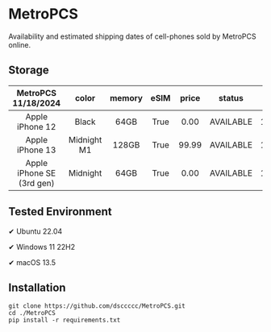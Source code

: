 # MetroPCS
Availability and estimated shipping dates of cell-phones sold by MetroPCS online.
## Storage
|MetroPCS 11/18/2024|color|memory|eSIM|price|status|shipping from|shipping to|
|:--:|:--:|:--:|:--:|:--:|:--:|:--:|:--:|
|Apple iPhone 12|Black|64GB|True|0.00|AVAILABLE|11/17/2024|11/20/2024|
|Apple iPhone 13|Midnight M1|128GB|True|99.99|AVAILABLE|11/17/2024|11/20/2024|
|Apple iPhone SE (3rd gen)|Midnight|64GB|True|0.00|AVAILABLE|11/17/2024|11/20/2024|

## Tested Environment
✔ Ubuntu 22.04

✔ Windows 11 22H2

✔ macOS 13.5
## Installation
```
git clone https://github.com/dsccccc/MetroPCS.git
cd ./MetroPCS
pip install -r requirements.txt
```
